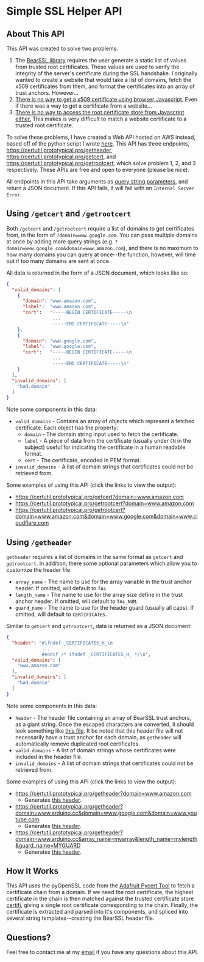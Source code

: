 # Simple SSL Helper API

## About This API

This API was created to solve two problems:
1. The [BearSSL library](https://bearssl.org/) requires the user generate a static list of values from trusted root certificates. These values are used to verify the integrity of the server's certificate during the SSL handshake. I originally wanted to create a website that would take a list of domains, fetch the x509 certificates from them, and format the certificates into an array of trust anchors. However...
1. [There is no way to get a x509 certificate using browser Javascript.](https://stackoverflow.com/questions/2604399/is-there-a-way-to-get-ssl-certificate-details-using-javascript) Even if there was a way to get a certificate from a website...
1. [There is no way to access the root certificate store from Javascript either.](https://stackoverflow.com/questions/21004645/where-is-nodes-certificate-store) This makes is very difficult to match a website certificate to a trusted root certificate.

To solve these problems, I have created a Web API hosted on AWS instead, based off of the python script I wrote [here](https://github.com/OPEnSLab-OSU/SSLClient/tree/master/tools/pycert_bearssl). This API has three endpoints, https://certutil.prototypical.pro/getheader, https://certutil.prototypical.pro/getcert, and https://certutil.prototypical.pro/getrootcert, which solve problem 1, 2, and 3 respectively. These APIs are free and open to everyone (please be nice). 

All endpoints in this API take arguments as [query string parameters](https://en.wikipedia.org/wiki/Query_string), and return a JSON document. If this API fails, it will fail with an `Internal Server Error`.

## Using `/getcert` and `/getrootcert`

Both `/getcert` and `/getrootcert` require a list of domains to get certificates from, in the form of `?domain=www.google.com`. You can pass multiple domains at once by adding more query strings (e.g. `?domain=www.google.com&domain=www.amazon.com`), and there is no maximum to how many domains you can query at once--the function, however, will time out if too many domains are sent at once.

All data is returned in the form of a JSON document, which looks like so:
```JSON
{
  "valid_domains": [
    {
      "domain": "www.amazon.com",
      "label":  "www.amazon.com",
      "cert":   "-----BEGIN CERTIFICATE-----\n
                 ...
                 -----END CERTIFICATE-----\n"
    },
    {
      "domain": "www.google.com",
      "label":  "www.google.com",
      "cert":   "-----BEGIN CERTIFICATE-----\n
                 ...
                 -----END CERTIFICATE-----\n"
    }
  ],
  "invalid_domains": [
    "bad.domain"
  ]
}
```
Note some components in this data:
* `valid_domains` - Contains an array of objects which represent a fetched certificate. Each object has the property:
  * `domain` - The domain string input used to fetch the certificate.
  * `label` - A piece of data from the certificate (usually under `CN` in the subject) useful for indicating the certificate in a human readable format.
  * `cert` - The certificate, encoded in PEM format.
* `invalid_domains` - A list of domain strings that certificates could not be retrieved from.

Some examples of using this API (click the links to view the output):
* https://certutil.prototypical.pro/getcert?domain=www.amazon.com
* https://certutil.prototypical.pro/getrootcert?domain=www.amazon.com
* https://certutil.prototypical.pro/getrootcert?domain=www.amazon.com&domain=www.google.com&domain=www.cloudflare.com

## Using `/getheader`

`getheader` requires a list of domains in the same format as `getcert` and `getrootcert`. In addition, there some optional parameters which allow you to customize the header file:
* `array_name` - The name to use for the array variable in the trust anchor header. If omitted, will default to `TAs`.
* `length_name` - The name to use for the array size define in the trust anchor header. If omitted, will default to `TAs_NUM`.
* `guard_name` - The name to use for the header guard (usually all caps). If omitted, will default to `CERTIFICATES`.

Similar to `getcert` and `getrootcert`, data is returned as a JSON document:
```JSON
{
  "header": "#ifndef _CERTIFICATES_H_\n
             ...
             #endif /* ifndef _CERTIFICATES_H_ */\n",
  "valid_domains": [
    "www.amazon.com"
  ],
  "invalid_domains": [
    "bad.domain"
  ]
}
```
Note some components in this data:
* `header` - The header file containing an array of BearSSL trust anchors, as a giant string. Once the escaped characters are converted, it should look something like [this file](./sample_headers/cert.h). It be noted that this header file will not necessarily have a trust anchor for each domain, as `getheader` will automatically remove duplicated root certificates.
* `valid_domains` - A list of domain strings whose certificates were included in the header file.
* `invalid_domains` - A list of domain strings that certificates could not be retrieved from.

Some examples of using this API (click the links to view the output):
* https://certutil.prototypical.pro/getheader?domain=www.amazon.com
  * Generates [this header](./sample_headers/cert.h).
* https://certutil.prototypical.pro/getheader?domain=www.arduino.cc&domain=www.google.com&domain=www.youtube.com
  * Generates [this header](./sample_headers/certs_with_dupe.h).
* https://certutil.prototypical.pro/getheader?domain=www.arduino.cc&array_name=myarray&length_name=mylength&guard_name=MYGUARD
  * Generates [this header](./sample_headers/cert_with_custom.h).

## How It Works

This API uses the pyOpenSSL code from the [Adafruit Pycert Tool](https://learn.adafruit.com/introducing-the-adafruit-wiced-feather-wifi/pycert-dot-py) to fetch a certificate chain from a domain. If we need the root certificate, the highest certificate in the chain is then matched against the trusted certificate store [certifi](https://pypi.org/project/certifi/), giving a single root certificate corresponding to the chain. Finally, the certificate is extracted and parsed into it's components, and spliced into several string templates--creating the BearSSL header file.

## Questions?

Feel free to contact me at my [email](mailto:noah@koontzs.com) if you have any questions about this API.